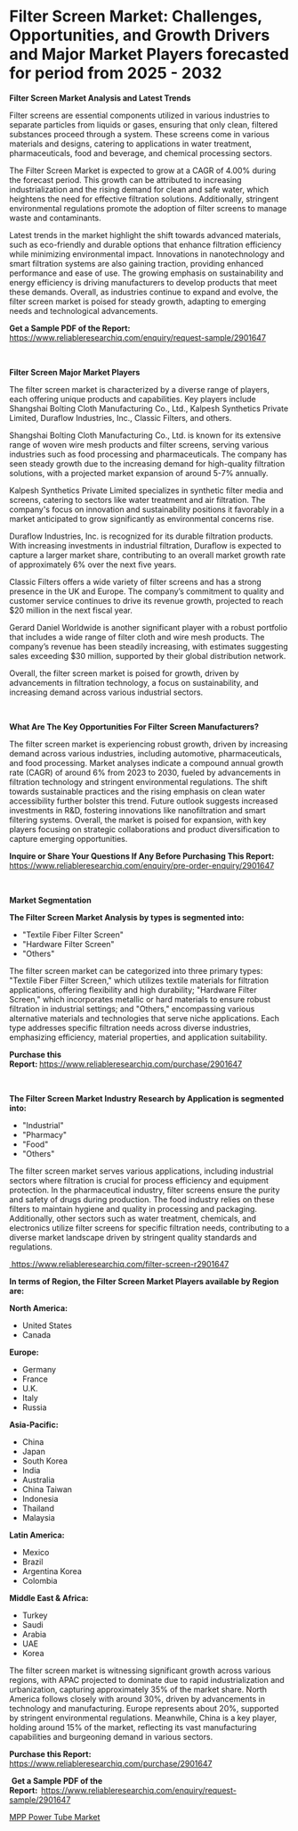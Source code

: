 <p><h1>Filter Screen Market: Challenges, Opportunities, and Growth Drivers and Major Market Players forecasted for period from 2025 - 2032</h1></p><p><strong>Filter Screen Market Analysis and Latest Trends</strong></p>
<p><p>Filter screens are essential components utilized in various industries to separate particles from liquids or gases, ensuring that only clean, filtered substances proceed through a system. These screens come in various materials and designs, catering to applications in water treatment, pharmaceuticals, food and beverage, and chemical processing sectors.</p><p>The Filter Screen Market is expected to grow at a CAGR of 4.00% during the forecast period. This growth can be attributed to increasing industrialization and the rising demand for clean and safe water, which heightens the need for effective filtration solutions. Additionally, stringent environmental regulations promote the adoption of filter screens to manage waste and contaminants.</p><p>Latest trends in the market highlight the shift towards advanced materials, such as eco-friendly and durable options that enhance filtration efficiency while minimizing environmental impact. Innovations in nanotechnology and smart filtration systems are also gaining traction, providing enhanced performance and ease of use. The growing emphasis on sustainability and energy efficiency is driving manufacturers to develop products that meet these demands. Overall, as industries continue to expand and evolve, the filter screen market is poised for steady growth, adapting to emerging needs and technological advancements.</p></p>
<p><strong>Get a Sample PDF of the Report:&nbsp;</strong> <a href="https://www.reliableresearchiq.com/enquiry/request-sample/2901647?utm_campaign=3202&utm_medium=2&utm_source=Github&utm_content=ia&utm_term=16032025&utm_id=filter-screen">https://www.reliableresearchiq.com/enquiry/request-sample/2901647</a></p>
<p>&nbsp;</p>
<p><strong>Filter Screen Major Market Players</strong></p>
<p><p>The filter screen market is characterized by a diverse range of players, each offering unique products and capabilities. Key players include Shangshai Bolting Cloth Manufacturing Co., Ltd., Kalpesh Synthetics Private Limited, Duraflow Industries, Inc., Classic Filters, and others.</p><p>Shangshai Bolting Cloth Manufacturing Co., Ltd. is known for its extensive range of woven wire mesh products and filter screens, serving various industries such as food processing and pharmaceuticals. The company has seen steady growth due to the increasing demand for high-quality filtration solutions, with a projected market expansion of around 5-7% annually.</p><p>Kalpesh Synthetics Private Limited specializes in synthetic filter media and screens, catering to sectors like water treatment and air filtration. The company's focus on innovation and sustainability positions it favorably in a market anticipated to grow significantly as environmental concerns rise.</p><p>Duraflow Industries, Inc. is recognized for its durable filtration products. With increasing investments in industrial filtration, Duraflow is expected to capture a larger market share, contributing to an overall market growth rate of approximately 6% over the next five years.</p><p>Classic Filters offers a wide variety of filter screens and has a strong presence in the UK and Europe. The company’s commitment to quality and customer service continues to drive its revenue growth, projected to reach $20 million in the next fiscal year.</p><p>Gerard Daniel Worldwide is another significant player with a robust portfolio that includes a wide range of filter cloth and wire mesh products. The company’s revenue has been steadily increasing, with estimates suggesting sales exceeding $30 million, supported by their global distribution network.</p><p>Overall, the filter screen market is poised for growth, driven by advancements in filtration technology, a focus on sustainability, and increasing demand across various industrial sectors.</p></p>
<p>&nbsp;</p>
<p><strong>What Are The Key Opportunities For Filter Screen Manufacturers?</strong></p>
<p><p>The filter screen market is experiencing robust growth, driven by increasing demand across various industries, including automotive, pharmaceuticals, and food processing. Market analyses indicate a compound annual growth rate (CAGR) of around 6% from 2023 to 2030, fueled by advancements in filtration technology and stringent environmental regulations. The shift towards sustainable practices and the rising emphasis on clean water accessibility further bolster this trend. Future outlook suggests increased investments in R&D, fostering innovations like nanofiltration and smart filtering systems. Overall, the market is poised for expansion, with key players focusing on strategic collaborations and product diversification to capture emerging opportunities.</p></p>
<p><strong>Inquire or Share Your Questions If Any Before Purchasing This Report:</strong> <a href="https://www.reliableresearchiq.com/enquiry/pre-order-enquiry/2901647?utm_campaign=3202&utm_medium=2&utm_source=Github&utm_content=ia&utm_term=16032025&utm_id=filter-screen">https://www.reliableresearchiq.com/enquiry/pre-order-enquiry/2901647</a></p>
<p>&nbsp;</p>
<p><strong>Market Segmentation</strong></p>
<p><strong>The Filter Screen Market Analysis by types is segmented into:</strong></p>
<p><ul><li>"Textile Fiber Filter Screen"</li><li>"Hardware Filter Screen"</li><li>"Others"</li></ul></p>
<p><p>The filter screen market can be categorized into three primary types: "Textile Fiber Filter Screen," which utilizes textile materials for filtration applications, offering flexibility and high durability; "Hardware Filter Screen," which incorporates metallic or hard materials to ensure robust filtration in industrial settings; and "Others," encompassing various alternative materials and technologies that serve niche applications. Each type addresses specific filtration needs across diverse industries, emphasizing efficiency, material properties, and application suitability.</p></p>
<p><strong>Purchase this Report:&nbsp;</strong><a href="https://www.reliableresearchiq.com/purchase/2901647?utm_campaign=3202&utm_medium=2&utm_source=Github&utm_content=ia&utm_term=16032025&utm_id=filter-screen">https://www.reliableresearchiq.com/purchase/2901647</a></p>
<p>&nbsp;</p>
<p><strong>The Filter Screen Market Industry Research by Application is segmented into:</strong></p>
<p><ul><li>"Industrial"</li><li>"Pharmacy"</li><li>"Food"</li><li>"Others"</li></ul></p>
<p><p>The filter screen market serves various applications, including industrial sectors where filtration is crucial for process efficiency and equipment protection. In the pharmaceutical industry, filter screens ensure the purity and safety of drugs during production. The food industry relies on these filters to maintain hygiene and quality in processing and packaging. Additionally, other sectors such as water treatment, chemicals, and electronics utilize filter screens for specific filtration needs, contributing to a diverse market landscape driven by stringent quality standards and regulations.</p></p>
<p><a href="https://www.reliableresearchiq.com/filter-screen-r2901647?utm_campaign=3202&utm_medium=2&utm_source=Github&utm_content=ia&utm_term=16032025&utm_id=filter-screen">&nbsp;https://www.reliableresearchiq.com/filter-screen-r2901647</a></p>
<p><strong>In terms of Region, the Filter Screen Market Players available by Region are:</strong></p>
<p>
    <p> <strong> North America: </strong>
        <ul>
            <li>United States</li>
            <li>Canada</li>
        </ul>
        </p> 
    <p> <strong> Europe: </strong>
        <ul>
            <li>Germany</li>
            <li>France</li>
            <li>U.K.</li>
            <li>Italy</li>
            <li>Russia</li>
        </ul>
        </p> 
    <p> <strong> Asia-Pacific: </strong>
        <ul>
            <li>China</li>
            <li>Japan</li>
            <li>South Korea</li>
            <li>India</li>
            <li>Australia</li>
            <li>China Taiwan</li>
            <li>Indonesia</li>
            <li>Thailand</li>
            <li>Malaysia</li>
        </ul>
        </p> 
    <p> <strong> Latin America: </strong>
        <ul>
            <li>Mexico</li>
            <li>Brazil</li>
            <li>Argentina Korea</li>
            <li>Colombia</li>
        </ul>
        </p> 
    <p> <strong> Middle East & Africa: </strong>
        <ul>
            <li>Turkey</li>
            <li>Saudi</li>
            <li>Arabia</li>
            <li>UAE</li>
            <li>Korea</li>
        </ul>
    </p>
    </p>
<p><p>The filter screen market is witnessing significant growth across various regions, with APAC projected to dominate due to rapid industrialization and urbanization, capturing approximately 35% of the market share. North America follows closely with around 30%, driven by advancements in technology and manufacturing. Europe represents about 20%, supported by stringent environmental regulations. Meanwhile, China is a key player, holding around 15% of the market, reflecting its vast manufacturing capabilities and burgeoning demand in various sectors.</p></p>
<p><strong>Purchase this Report: </strong><a href="https://www.reliableresearchiq.com/purchase/2901647?utm_campaign=3202&utm_medium=2&utm_source=Github&utm_content=ia&utm_term=16032025&utm_id=filter-screen">https://www.reliableresearchiq.com/purchase/2901647</a></p>
<p>&nbsp;<strong>Get a Sample PDF of the Report:&nbsp;&nbsp;</strong><a href="https://www.reliableresearchiq.com/enquiry/request-sample/2901647?utm_campaign=3202&utm_medium=2&utm_source=Github&utm_content=ia&utm_term=16032025&utm_id=filter-screen">https://www.reliableresearchiq.com/enquiry/request-sample/2901647</a></p>
<p><strong></strong></p>
<p><p><a href="https://github.com/doljanzwald/Market-Research-Report-List-1/blob/main/mpp-power-tube-market.md?utm_campaign=3202&utm_medium=2&utm_source=Github&utm_content=ia&utm_term=16032025&utm_id=filter-screen">MPP Power Tube Market</a></p></p>